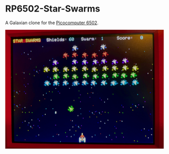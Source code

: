 # RP6502-Star-Swarms

A Galaxian clone for the [Picocomputer 6502](https://picocomputer.github.io/).

<img src="./star_swarms.jpg" width="800px"/>
